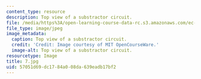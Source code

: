 ```yaml
---
content_type: resource
description: Top view of a substractor circuit.
file: /media/https%3A/open-learning-course-data-rc.s3.amazonaws.com/ec-s06-practical-electronics-fall-2004/57051d69dc1784a008da639eadb17bf2_7.jpg
file_type: image/jpeg
image_metadata:
  caption: Top view of a substractor circuit.
  credit: 'Credit: Image courtesy of MIT OpenCourseWare.'
  image-alt: Top view of a substractor circuit.
resourcetype: Image
title: 7.jpg
uid: 57051d69-dc17-84a0-08da-639eadb17bf2
---
```

